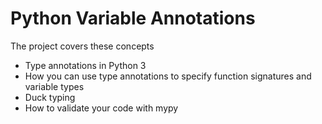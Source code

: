 # Python Variable Annotations

The project covers these concepts

* Type annotations in Python 3
* How you can use type annotations to specify function signatures and variable types
* Duck typing
* How to validate your code with mypy